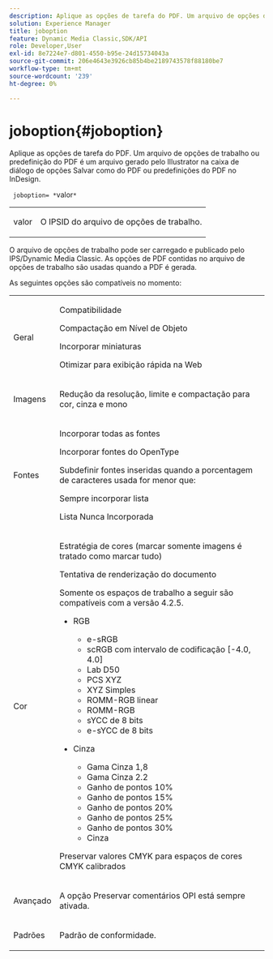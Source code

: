 ```yaml
---
description: Aplique as opções de tarefa do PDF. Um arquivo de opções de trabalho ou predefinição do PDF é um arquivo gerado pelo Illustrator na caixa de diálogo de opções Salvar como do PDF ou predefinições do PDF no InDesign.
solution: Experience Manager
title: joboption
feature: Dynamic Media Classic,SDK/API
role: Developer,User
exl-id: 8e7224e7-d801-4550-b95e-24d15734043a
source-git-commit: 206e4643e3926cb85b4be2189743578f88180be7
workflow-type: tm+mt
source-wordcount: '239'
ht-degree: 0%

---
```


# joboption{#joboption}

Aplique as opções de tarefa do PDF. Um arquivo de opções de trabalho ou predefinição do PDF é um arquivo gerado pelo Illustrator na caixa de diálogo de opções Salvar como do PDF ou predefinições do PDF no InDesign.

` joboption= *`valor`*`

<table id="simpletable_BA7B58BE0B0740298D45DDEBE7832D93"> 
 <tr class="strow"> 
  <td class="stentry"> <p><span class="codeph"> <span class="varname"> valor</span></span> </p> </td> 
  <td class="stentry"> <p>O IPSID do arquivo de opções de trabalho. </p></td> 
 </tr> 
</table>

O arquivo de opções de trabalho pode ser carregado e publicado pelo IPS/Dynamic Media Classic. As opções de PDF contidas no arquivo de opções de trabalho são usadas quando a PDF é gerada.

As seguintes opções são compatíveis no momento:

<table id="simpletable_7E0AE8A06AE54A02AF0107FBEDF73D61"> 
 <tr class="strow"> 
  <td class="stentry"> <p>Geral </p></td> 
  <td class="stentry"> <p> Compatibilidade </p> <p> Compactação em Nível de Objeto </p> <p> Incorporar miniaturas </p> <p> Otimizar para exibição rápida na Web </p> </td> 
 </tr> 
 <tr class="strow"> 
  <td class="stentry"> <p>Imagens </p></td> 
  <td class="stentry"> <p> Redução da resolução, limite e compactação para cor, cinza e mono </p> </td> 
 </tr> 
 <tr class="strow"> 
  <td class="stentry"> <p>Fontes </p></td> 
  <td class="stentry"> <p> Incorporar todas as fontes </p> <p> Incorporar fontes do OpenType </p> <p> Subdefinir fontes inseridas quando a porcentagem de caracteres usada for menor que: </p> <p> Sempre incorporar lista </p> <p> Lista Nunca Incorporada </p> </td> 
 </tr> 
 <tr class="strow"> 
  <td class="stentry"> <p>Cor </p></td> 
  <td class="stentry"> <p> Estratégia de cores (marcar somente imagens é tratado como marcar tudo) </p> <p> Tentativa de renderização do documento </p> <p> Somente os espaços de trabalho a seguir são compatíveis com a versão 4.2.5. </p> <p> 
    <ul id="ul_3F3EFDFB6A3340978AE31DEDF0FDA2C8"> 
     <li id="li_17A9FA99D6CA4C5182E383A85F0E3C90"> RGB <p> 
       <ul id="ul_1DD0C264DA1248319E751ADD18140C6D"> 
        <li id="li_B91B4D0C1D80442EB8690933AFA1F093"> e-sRGB </li> 
        <li id="li_D7F8C500DF5E4CBC8FFA4FEFB8E4E036"> scRGB com intervalo de codificação [-4.0, 4.0] </li> 
        <li id="li_942CD69732984E16A71C2F75EC5B5245"> Lab D50 </li> 
        <li id="li_7063B9E98D1E4946AC8F0EF7BC988806"> PCS XYZ </li> 
        <li id="li_5809447576B147B68630C4B7EC2E7870"> XYZ Simples </li> 
        <li id="li_3B5DA42A04124A6BAA12343AFC19F620">ROMM-RGB linear </li> 
        <li id="li_DEC3028FA9C34176B761D12B7179B44F">ROMM-RGB </li> 
        <li id="li_3E7E7C4A680C4E3EADE0A26048ECF1F4"> sYCC de 8 bits </li> 
        <li id="li_16A615C9A74D443AB3C63B3FE3AB5443"> e-sYCC de 8 bits </li> 
       </ul> </p> </li> 
     <li id="li_AFA6D4D8C0624AA495E2EB2F0F0C7F7B">Cinza <p> 
       <ul id="ul_945389DD426F44C09EB9C7F23933CB77"> 
        <li id="li_DB0AE3DFFC184480BB91666FF1BB4776">Gama Cinza 1,8 </li> 
        <li id="li_755C556ED94740D1BD30EBE67018E074">Gama Cinza 2.2 </li> 
        <li id="li_67437440AFB54B7686333A55233AA87F">Ganho de pontos 10% </li> 
        <li id="li_0D6CA6004EC84048B5F2198406F4F343">Ganho de pontos 15% </li> 
        <li id="li_1AFD11C23AB147978559D8F00BFB3142">Ganho de pontos 20% </li> 
        <li id="li_6CD5ACEF6B0B49E8BACA8264FE0E9C44"> Ganho de pontos 25% </li> 
        <li id="li_AB5F1FA7111041BD82353E02A284A546">Ganho de pontos 30% </li> 
        <li id="li_7433278AE8054AD28BD38A0A6E4EF7EF"> Cinza </li> 
       </ul> </p> </li> 
    </ul> </p> <p> Preservar valores CMYK para espaços de cores CMYK calibrados </p> </td> 
 </tr> 
 <tr class="strow"> 
  <td class="stentry"> <p>Avançado </p></td> 
  <td class="stentry"> <p>A opção Preservar comentários OPI está sempre ativada. </p></td> 
 </tr> 
 <tr class="strow"> 
  <td class="stentry"> <p>Padrões </p></td> 
  <td class="stentry"> <p>Padrão de conformidade. </p></td> 
 </tr> 
</table>
